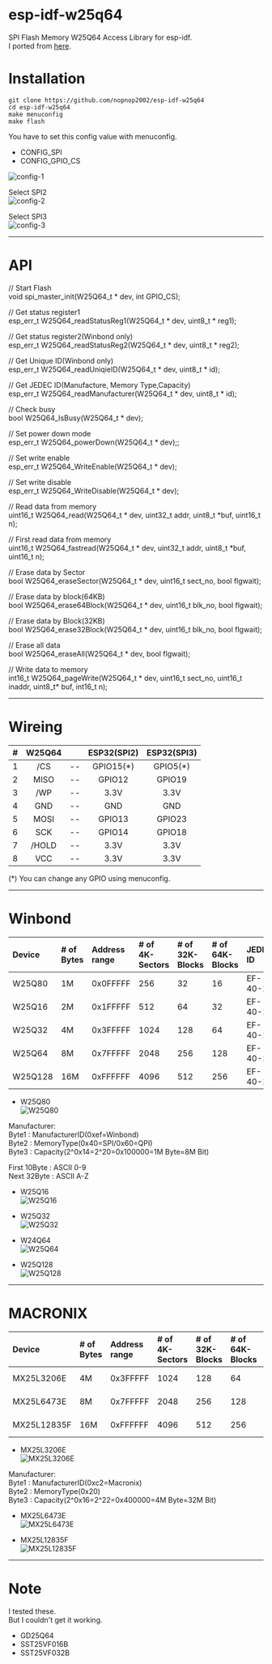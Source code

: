 # esp-idf-w25q64
SPI Flash Memory W25Q64 Access Library for esp-idf.   
I ported from [here](https://github.com/Tamakichi/Arduino-W25Q64).   

# Installation

```
git clone https://github.com/nopnop2002/esp-idf-w25q64
cd esp-idf-w25q64
make menuconfig
make flash
```

You have to set this config value with menuconfig.   
- CONFIG_SPI
- CONFIG_GPIO_CS   

![config-1](https://user-images.githubusercontent.com/6020549/96056689-39236f80-0ec2-11eb-9d1d-a3710d8fb2e3.jpg)

Select SPI2   
![config-2](https://user-images.githubusercontent.com/6020549/96056699-3b85c980-0ec2-11eb-99a6-819c5fe8de9f.jpg)

Select SPI3   
![config-3](https://user-images.githubusercontent.com/6020549/96056704-3d4f8d00-0ec2-11eb-9ac9-03aba3aa7f37.jpg)

---

# API

// Start Flash  
void spi_master_init(W25Q64_t * dev, int GPIO_CS);  

// Get status register1  
esp_err_t W25Q64_readStatusReg1(W25Q64_t * dev, uint8_t * reg1);  

// Get status register2(Winbond only)  
esp_err_t W25Q64_readStatusReg2(W25Q64_t * dev, uint8_t * reg2);  

// Get Unique ID(Winbond only)  
esp_err_t W25Q64_readUniqieID(W25Q64_t * dev, uint8_t * id);  

// Get JEDEC ID(Manufacture, Memory Type,Capacity)  
esp_err_t W25Q64_readManufacturer(W25Q64_t * dev, uint8_t * id);  

// Check busy  
bool W25Q64_IsBusy(W25Q64_t * dev);  

// Set power down mode  
esp_err_t W25Q64_powerDown(W25Q64_t * dev);;  

// Set write enable  
esp_err_t W25Q64_WriteEnable(W25Q64_t * dev);  

// Set write disable  
esp_err_t W25Q64_WriteDisable(W25Q64_t * dev);  

// Read data from memory  
uint16_t W25Q64_read(W25Q64_t * dev, uint32_t addr, uint8_t *buf, uint16_t n);   

// First read data from memory  
uint16_t W25Q64_fastread(W25Q64_t * dev, uint32_t addr, uint8_t *buf, uint16_t n);  

// Erase data by Sector  
bool W25Q64_eraseSector(W25Q64_t * dev, uint16_t sect_no, bool flgwait);  

// Erase data by block(64KB)  
bool W25Q64_erase64Block(W25Q64_t * dev, uint16_t blk_no, bool flgwait);  

// Erase data by Block(32KB)  
bool W25Q64_erase32Block(W25Q64_t * dev, uint16_t blk_no, bool flgwait);  

// Erase all data  
bool W25Q64_eraseAll(W25Q64_t * dev, bool flgwait);  

// Write data to memory  
int16_t W25Q64_pageWrite(W25Q64_t * dev, uint16_t sect_no, uint16_t inaddr, uint8_t* buf, int16_t n);  

---

# Wireing  

|#|W25Q64||ESP32(SPI2)|ESP32(SPI3)
|:-:|:-:|:-:|:-:|:-:|
|1|/CS|--|GPIO15(*)|GPIO5(*)|
|2|MISO|--|GPIO12|GPIO19|
|3|/WP|--|3.3V|3.3V|
|4|GND|--|GND|GND|
|5|MOSI|--|GPIO13|GPIO23|
|6|SCK|--|GPIO14|GPIO18|
|7|/HOLD|--|3.3V|3.3V|
|8|VCC|--|3.3V|3.3V|

(*) You can change any GPIO using menuconfig.   

---

# Winbond

|Device|# of Bytes|Address range|# of 4K-Sectors|# of 32K-Blocks|# of 64K-Blocks|JEDEC ID|
|:---|:---|:---|:---|:---|:---|:---|
|W25Q80|1M|0x0FFFFF|256|32|16|EF-40-14|
|W25Q16|2M|0x1FFFFF|512|64|32|EF-40-15|
|W25Q32|4M|0x3FFFFF|1024|128|64|EF-40-16|
|W25Q64|8M|0x7FFFFF|2048|256|128|EF-40-17|
|W25Q128|16M|0xFFFFFF|4096|512|256|EF-40-18|

- W25Q80   
![W25Q80](https://user-images.githubusercontent.com/6020549/81382267-1342b380-9149-11ea-88bc-bc7cd07501a4.jpg)

Manufacturer:  
Byte1 : ManufacturerID(0xef=Winbond)  
Byte2 : MemoryType(0x40=SPI/0x60=QPI)  
Byte3 : Capacity(2^0x14=2^20=0x100000=1M Byte=8M Bit)  

First 10Byte : ASCII 0-9  
Next 32Byte : ASCII A-Z  

- W25Q16   
![W25Q16](https://user-images.githubusercontent.com/6020549/81403592-b6f28a80-916e-11ea-92ef-1bbac7b79e15.jpg)

- W25Q32   
![W25Q32](https://user-images.githubusercontent.com/6020549/81382304-22296600-9149-11ea-8cbe-8da89123539a.jpg)

- W24Q64   
![W25Q64](https://user-images.githubusercontent.com/6020549/81382272-16d63a80-9149-11ea-90b3-aef92642914f.jpg)

- W25Q128   
![W25Q128](https://user-images.githubusercontent.com/6020549/81382327-2c4b6480-9149-11ea-8b34-dcbd6e43aa37.jpg)

---

# MACRONIX   

|Device|# of Bytes|Address range|# of 4K-Sectors|# of 32K-Blocks|# of 64K-Blocks|JEDEC ID|
|:---|:---|:---|:---|:---|:---|:---|
|MX25L3206E|4M|0x3FFFFF|1024|128|64|C2-20-16|
|MX25L6473E|8M|0x7FFFFF|2048|256|128|C2-20-17|
|MX25L12835F|16M|0xFFFFFF|4096|512|256|C2-20-18|

- MX25L3206E   
![MX25L3206E](https://user-images.githubusercontent.com/6020549/84555332-47685000-ad57-11ea-81a1-db88de013da9.jpg)

Manufacturer:  
Byte1 : ManufacturerID(0xc2=Macronix)  
Byte2 : MemoryType(0x20)  
Byte3 : Capacity(2^0x16=2^22=0x400000=4M Byte=32M Bit)  

- MX25L6473E   
![MX25L6473E](https://user-images.githubusercontent.com/6020549/81383580-32dadb80-914b-11ea-823b-6487b7a7e073.jpg)

- MX25L12835F   
![MX25L12835F](https://user-images.githubusercontent.com/6020549/81383590-353d3580-914b-11ea-913d-ce862c58c36c.jpg)

---

# Note   
I tested these.   
But I couldn't get it working.   
- GD25Q64   
- SST25VF016B   
- SST25VF032B   
